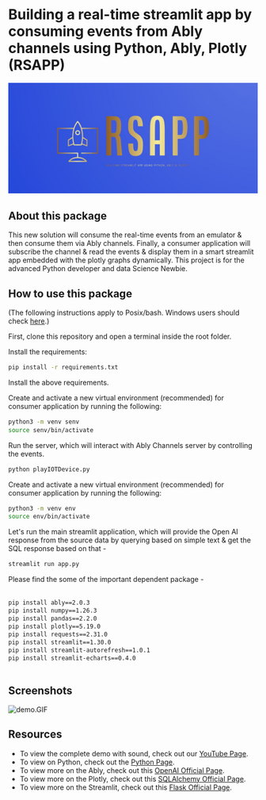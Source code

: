 # Building a real-time streamlit app by consuming events from Ably channels using Python, Ably, Plotly (RSAPP)

![Logos.jpeg](Logos.jpeg)

## About this package

This new solution will consume the real-time events from an emulator & then consume them via Ably channels. Finally, a consumer application will subscribe the channel & read the events & display them in a smart streamlit app embedded with the plotly graphs dynamically. This project is for the advanced Python developer and data Science Newbie.


## How to use this package

(The following instructions apply to Posix/bash. Windows users should check
[here](https://docs.python.org/3/library/venv.html).)

First, clone this repository and open a terminal inside the root folder.


Install the requirements:

```bash
pip install -r requirements.txt
```

Install the above requirements.

Create and activate a new virtual environment (recommended) for consumer application by running
the following:

```bash
python3 -m venv senv
source senv/bin/activate
```

Run the server, which will interact with Ably Channels server by controlling the events.

```bash
python playIOTDevice.py
```

Create and activate a new virtual environment (recommended) for consumer application by running
the following:

```bash
python3 -m venv env
source env/bin/activate
```

Let's run the main streamlit application, which will provide the Open AI response from the source data by querying based on simple text & get the SQL response based on that -

```bash
streamlit run app.py
```

Please find the some of the important dependent package -

```

pip install ably==2.0.3
pip install numpy==1.26.3
pip install pandas==2.2.0
pip install plotly==5.19.0
pip install requests==2.31.0
pip install streamlit==1.30.0
pip install streamlit-autorefresh==1.0.1
pip install streamlit-echarts==0.4.0


```

## Screenshots

![demo.GIF](demo.GIF)

## Resources

- To view the complete demo with sound, check out our [YouTube Page](https://youtu.be/-nr6HX1rYf4).
- To view on Python, check out the [Python Page](https://docs.python.org/3/).
- To view more on the Ably, check out this [OpenAI Official Page](https://ably.com/docs/getting-started/quickstart?lang=python).
- To view more on the Plotly, check out this [SQLAlchemy Official Page](https://plotly.com/python-api-reference/).
- To view more on the Streamlit, check out this [Flask Official Page](https://docs.streamlit.io/).
